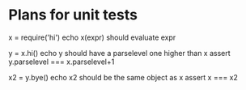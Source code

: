 Plans for unit tests
====================

x = require('hi')
echo x(expr) should evaluate expr

y = x.hi()
echo y should have a parselevel one higher than x
assert y.parselevel === x.parselevel+1


x2  = y.bye()
echo x2 should be the same object as x
assert x === x2


